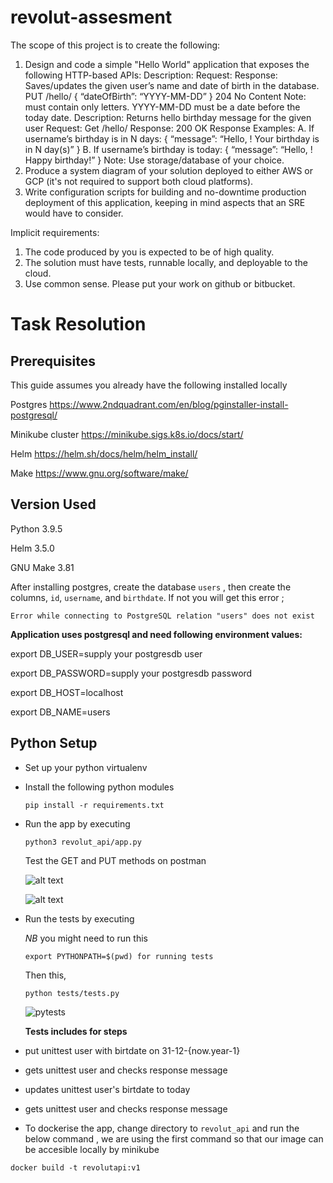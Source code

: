 # revolut-assesment
The scope of this project is to create the following:

1. Design and code a simple "Hello World" application that exposes the following HTTP-based APIs:
 Description: Request: Response:
Saves/updates the given user’s name and date of birth in the database.
PUT /hello/<username> { “dateOfBirth”: “YYYY-MM-DD” } 204 No Content
Note:
<username> must contain only letters. YYYY-MM-DD must be a date before the today date.
Description: Returns hello birthday message for the given user Request: Get /hello/<username>
Response: 200 OK
Response Examples:
A. If username’s birthday is in N days:
{ “message”: “Hello, <username>! Your birthday is in N day(s)”
}
B. If username’s birthday is today:
{ “message”: “Hello, <username>! Happy birthday!” }
Note: Use storage/database of your choice.
2. Produce a system diagram of your solution deployed to either AWS or GCP (it's not
required to support both cloud platforms).
3. Write configuration scripts for building and no-downtime production deployment of this application, keeping in mind aspects that an SRE would have to consider.

 Implicit requirements:
1. The code produced by you is expected to be of high quality.
2. The solution must have tests, runnable locally, and deployable to the cloud.
3. Use common sense.
Please put your work on github or bitbucket.



# Task Resolution


## Prerequisites
This guide assumes you already have the following installed locally

Postgres https://www.2ndquadrant.com/en/blog/pginstaller-install-postgresql/

Minikube cluster  https://minikube.sigs.k8s.io/docs/start/

Helm https://helm.sh/docs/helm/helm_install/

Make https://www.gnu.org/software/make/



## Version Used

Python 3.9.5

Helm 3.5.0

GNU Make 3.81

After installing postgres, create the database `users` , then create the columns, `id`, `username`, and `birthdate`. If not you will get this error ;

`Error while connecting to PostgreSQL relation "users" does not exist`

**Application uses postgresql and need following environment values:**

export DB_USER=supply your postgresdb user

export DB_PASSWORD=supply your postgresdb password

export DB_HOST=localhost

export DB_NAME=users
## Python Setup

- Set up your python virtualenv

- Install the following python modules

  `pip install -r requirements.txt`

 - Run the app by executing

   `python3 revolut_api/app.py`

   Test the GET and PUT methods on postman

   ![alt text](put.png)

   ![alt text](get.png)
  
- Run the tests by executing
  
  *NB*  you might need to run this 

  `export PYTHONPATH=$(pwd) for running tests`

   Then this, 

   `python tests/tests.py`


   ![pytests](pytests.png)

   **Tests includes for steps**
 - put unittest user with birtdate on 31-12-{now.year-1}
 - gets unittest user and checks response message
 - updates unittest user's birtdate to today
 - gets unittest user and checks response message


 - To dockerise the app, change directory to `revolut_api` and run the below command , we are using the first command so that our image can be accesible locally by minikube

`docker build -t revolutapi:v1`

 






